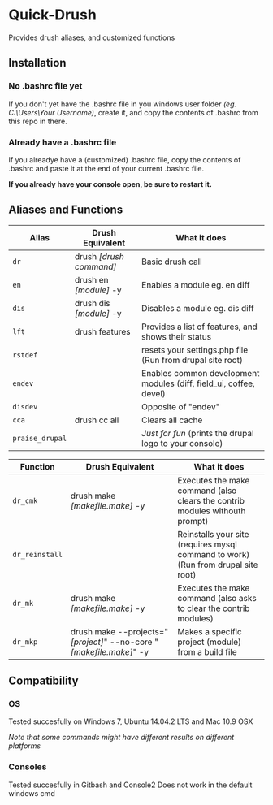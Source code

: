 # Quick-Drush
Provides drush aliases, and customized functions

## Installation

### No .bashrc file yet
If you don't yet have the .bashrc file in you windows user folder _(eg. C:\Users\Your Username)_, create it, and copy the contents of .bashrc from this repo in there.

### Already have a .bashrc file
If you alreadye have a (customized) .bashrc file, copy the contents of .bashrc and paste it at the end of your current .bashrc file.

__If you already have your console open, be sure to restart it.__

## Aliases and Functions

| Alias           | Drush Equivalent        | What it does                                                       |
| --------------- | ----------------------- | ------------------------------------------------------------------ |
| `dr`            | drush _[drush command]_ | Basic drush call                                                   |
| `en`         | drush en _[module]_ -y  | Enables a module eg. en diff                                       |
| `dis`        | drush dis _[module]_ -y | Disables a module eg. dis diff                                     |
| `lft`        | drush features          | Provides a list of features, and shows their status                |
| `rstdef`     |                         | resets your settings.php file (Run from drupal site root)          |
| `endev`      |                         | Enables common development modules (diff, field_ui, coffee, devel) |
| `disdev`     |                         | Opposite of "endev"                                                |
| `cca`        | drush cc all            | Clears all cache                                                   |
| `praise_drupal` |                         | _Just for fun_ (prints the drupal logo to your console)            |


| Function        | Drush Equivalent                                                     | What it does                                                                     |
| --------------- | -------------------------------------------------------------------- | -------------------------------------------------------------------------------- |
| `dr_cmk`        | drush make _[makefile.make]_ -y                                      | Executes the make command (also clears the contrib modules withouth prompt)      |
| `dr_reinstall`  |                                                                      | Reinstalls your site (requires mysql command to work)(Run from drupal site root) |
| `dr_mk`         | drush make _[makefile.make]_ -y                                      | Executes the make command (also asks to clear the contrib modules)               |
| `dr_mkp`        | drush make --projects="_[project]_" --no-core "_[makefile.make]_" -y | Makes a specific project (module) from a build file                              |

## Compatibility

### OS
Tested succesfully on Windows 7, Ubuntu 14.04.2 LTS and Mac 10.9 OSX

_Note that some commands might have different results on different platforms_

### Consoles
Tested succesfully in Gitbash and Console2
Does not work in the default windows cmd
